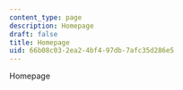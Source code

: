```yaml
---
content_type: page
description: Homepage
draft: false
title: Homepage
uid: 66b08c03-2ea2-4bf4-97db-7afc35d286e5
---
```

Homepage
